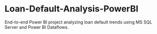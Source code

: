 # Loan-Default-Analysis-PowerBI
End-to-end Power BI project analyzing loan default trends using MS SQL Server and Power BI Dataflows.
